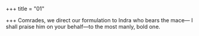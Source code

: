 +++
title = "01"

+++
Comrades, we direct our formulation to Indra who bears the mace— I shall praise him on your behalf—to the most manly, bold one.